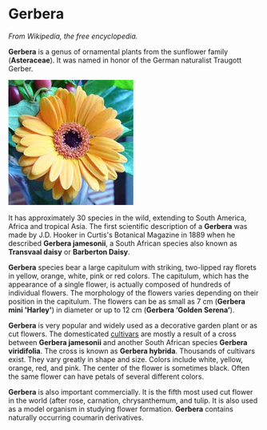 # Gerbera

*From Wikipedia, the free encyclopedia.*

**Gerbera** is a genus of ornamental plants from the sunflower family \(**Asteraceae**\). It was named in honor of the German naturalist Traugott Gerber.

![](../../images/Gerbera.jpg)

It has approximately 30 species in the wild, extending to South America, Africa and tropical Asia. The first scientific description of a **Gerbera** was made by J.D. Hooker in Curtis's Botanical Magazine in 1889 when he described **Gerbera jamesonii**, a South African species also known as **Transvaal daisy** or **Barberton Daisy**.

**Gerbera** species bear a large capitulum with striking, two-lipped ray florets in yellow, orange, white, pink or red colors. The capitulum, which has the appearance of a single flower, is actually composed of hundreds of individual flowers. The morphology of the flowers varies depending on their position in the capitulum. The flowers can be as small as 7 cm \(**Gerbera mini 'Harley'**\) in diameter or up to 12 cm \(**Gerbera ‘Golden Serena’**\).

**Gerbera** is very popular and widely used as a decorative garden plant or as cut flowers. The domesticated [cultivars](../../concepts/glossaryCultivar.md) are mostly a result of a cross between **Gerbera jamesonii** and another South African species **Gerbera viridifolia**. The cross is known as **Gerbera hybrida**. Thousands of cultivars exist. They vary greatly in shape and size. Colors include white, yellow, orange, red, and pink. The center of the flower is sometimes black. Often the same flower can have petals of several different colors.

**Gerbera** is also important commercially. It is the fifth most used cut flower in the world \(after rose, carnation, chrysanthemum, and tulip. It is also used as a model organism in studying flower formation. **Gerbera** contains naturally occurring coumarin derivatives.

